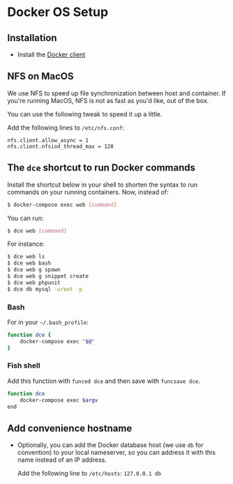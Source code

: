 # Docker OS Setup

## Installation

- Install the [Docker client](https://www.docker.com/community-edition#/download)


## NFS on MacOS
We use NFS to speed up file synchronization between host and container.
If you're running MacOS, NFS is not as fast as you'd like, out of the box.

You can use the following tweak to speed it up a little.

Add the following lines to `/etc/nfs.conf`:
```
nfs.client.allow_async = 1
nfs.client.nfsiod_thread_max = 128
```


## The `dce` shortcut to run Docker commands
Install the shortcut below in your shell to shorten the syntax to run commands on your running containers.
Now, instead of:
```bash
$ docker-compose exec web [command]
```
You can run:
```bash
$ dce web [command]
```
For instance:
```bash
$ dce web ls
$ dce web bash
$ dce web g spawn
$ dce web g snippet create
$ dce web phpunit
$ dce db mysql -uroot -p
```



### Bash

For in your `~/.bash_profile`:
```bash
function dce {
    docker-compose exec "$@"
}
```
### Fish shell
Add this function with `funced dce` and then save with `funcsave dce`.
```bash
function dce
    docker-compose exec $argv
end
```


## Add convenience hostname

- Optionally, you can add the Docker database host (we use `db` for convention) to your local nameserver, so you can address it with this name instead of an IP address.

  Add the following line to `/etc/hosts`:
  `127.0.0.1 db`

